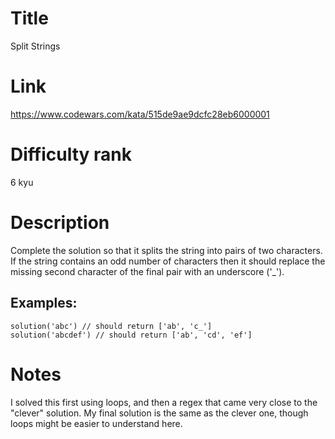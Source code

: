 # Title

Split Strings

# Link

https://www.codewars.com/kata/515de9ae9dcfc28eb6000001

# Difficulty rank

6 kyu

# Description

Complete the solution so that it splits the string into pairs of two characters. If the string contains an odd number of characters then it should replace the missing second character of the final pair with an underscore ('\_').

## Examples:

```
solution('abc') // should return ['ab', 'c_']
solution('abcdef') // should return ['ab', 'cd', 'ef']
```

# Notes

I solved this first using loops, and then a regex that came very close to the "clever" solution. My final solution is the same as the clever one, though loops might be easier to understand here.
